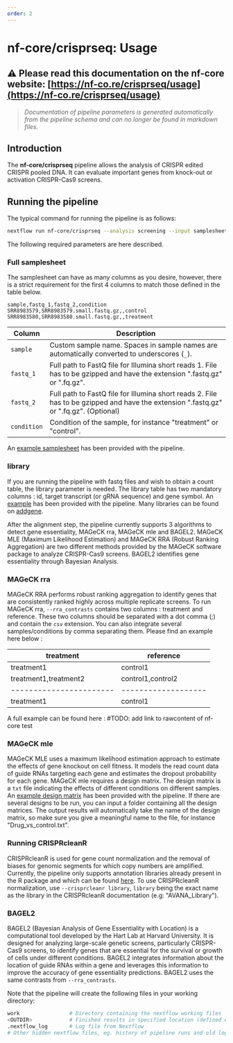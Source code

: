 ```yaml
---
order: 2
---
```


# nf-core/crisprseq: Usage

## :warning: Please read this documentation on the nf-core website: [https://nf-co.re/crisprseq/usage](https://nf-co.re/crisprseq/usage)

> _Documentation of pipeline parameters is generated automatically from the pipeline schema and can no longer be found in markdown files._

## Introduction

The **nf-core/crisprseq** pipeline allows the analysis of CRISPR edited CRISPR pooled DNA. It can evaluate important genes from knock-out or activation CRISPR-Cas9 screens.

## Running the pipeline

The typical command for running the pipeline is as follows:

```bash
nextflow run nf-core/crisprseq --analysis screening --input samplesheet.csv --library library.csv --outdir <OUTDIR> -profile docker
```

The following required parameters are here described.

### Full samplesheet

The samplesheet can have as many columns as you desire, however, there is a strict requirement for the first 4 columns to match those defined in the table below.

```console
sample,fastq_1,fastq_2,condition
SRR8983579,SRR8983579.small.fastq.gz,,control
SRR8983580,SRR8983580.small.fastq.gz,,treatment
```

| Column      | Description                                                                                                                           |
| ----------- | ------------------------------------------------------------------------------------------------------------------------------------- |
| `sample`    | Custom sample name. Spaces in sample names are automatically converted to underscores (`_`).                                          |
| `fastq_1`   | Full path to FastQ file for Illumina short reads 1. File has to be gzipped and have the extension ".fastq.gz" or ".fq.gz".            |
| `fastq_2`   | Full path to FastQ file for Illumina short reads 2. File has to be gzipped and have the extension ".fastq.gz" or ".fq.gz". (Optional) |
| `condition` | Condition of the sample, for instance "treatment" or "control".                                                                       |

An [example samplesheet](https://github.com/nf-core/test-datasets/blob/crisprseq/testdata/samplesheet_test.csv) has been provided with the pipeline.

### library

If you are running the pipeline with fastq files and wish to obtain a count table, the library parameter is needed. The library table has two mandatory columns : id, target transcript (or gRNA sequence) and gene symbol.
An [example](https://github.com/nf-core/test-datasets/blob/crisprseq/testdata/brunello_target_sequence.txt) has been provided with the pipeline. Many libraries can be found on [addgene](https://www.addgene.org/).

After the alignment step, the pipeline currently supports 3 algorithms to detect gene essentiality, MAGeCK rra, MAGeCK mle and BAGEL2. MAGeCK MLE (Maximum Likelihood Estimation) and MAGeCK RRA (Robust Ranking Aggregation) are two different methods provided by the MAGeCK software package to analyze CRISPR-Cas9 screens. BAGEL2 identifies gene essentiality through Bayesian Analysis.



### MAGeCK rra

MAGeCK RRA performs robust ranking aggregation to identify genes that are consistently ranked highly across multiple replicate screens. To run MAGeCK rra, `--rra_contrasts` contains two columns : treatment and reference. These two columns should be separated with a dot comma (;) and contain the `csv` extension. You can also integrate several samples/conditions by comma separating them. Please find an example here below :

| treatment | reference |
|-----------------------|-------------------|
| treatment1            | control1          |
| treatment1,treatment2 | control1,control2 |
|-----------------------|-------------------|
| treatment1            | control1          |

A full example can be found here :
#TODO: add link to rawcontent of nf-core test


### MAGeCK mle

MAGeCK MLE uses a maximum likelihood estimation approach to estimate the effects of gene knockout on cell fitness. It models the read count data of guide RNAs targeting each gene and estimates the dropout probability for each gene. MAGeCK mle requires a design matrix. The design matrix is a `txt` file indicating the effects of different conditions on different samples.
An [example design matrix](https://github.com/nf-core/test-datasets/blob/crisprseq/testdata/design_matrix.txt) has been provided with the pipeline.
If there are several designs to be run, you can input a folder containing all the design matrices. The output results will automatically take the name of the design matrix, so make sure you give a meaningful name to the file, for instance "Drug_vs_control.txt".

### Running CRISPRcleanR

CRISPRcleanR is used for gene count normalization and the removal of biases for genomic segments for which copy numbers are amplified. Currently, the pipeline only supports annotation libraries already present in the R package and which can be found [here](https://github.com/francescojm/CRISPRcleanR/blob/master/Reference_Manual.pdf). To use CRISPRcleanR normalization, use `--crisprcleanr library`, `library` being the exact name as the library in the CRISPRcleanR documentation (e.g: "AVANA_Library").

### BAGEL2

BAGEL2 (Bayesian Analysis of Gene Essentiality with Location) is a computational tool developed by the Hart Lab at Harvard University. It is designed for analyzing large-scale genetic screens, particularly CRISPR-Cas9 screens, to identify genes that are essential for the survival or growth of cells under different conditions. BAGEL2 integrates information about the location of guide RNAs within a gene and leverages this information to improve the accuracy of gene essentiality predictions.
BAGEL2 uses the same contrasts from `--rra_contrasts`.

Note that the pipeline will create the following files in your working directory:

```bash
work                # Directory containing the nextflow working files
<OUTDIR>            # Finished results in specified location (defined with --outdir)
.nextflow_log       # Log file from Nextflow
# Other hidden nextflow files, eg. history of pipeline runs and old logs.
```

